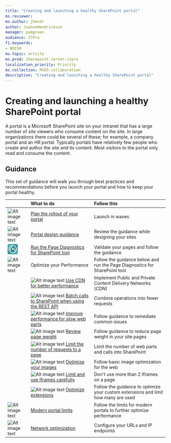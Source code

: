 ```yaml
---
title: "Creating and launching a healthy SharePoint portal"
ms.reviewer: 
ms.author: jhendr
author: JoanneHendrickson
manager: pamgreen
audience: ITPro
f1.keywords:
- NOCSH
ms.topic: article
ms.prod: sharepoint-server-itpro
localization_priority: Priority
ms.collection: M365-collaboration
description: "Creating and launching a healthy SharePoint portal"
---
```


# Creating and launching a healthy SharePoint portal

A portal is a Microsoft SharePoint site on your intranet that has a large number of site viewers who consume content on the site. In large organizations there could be several of these; for example, a company portal and an HR portal. Typically portals have relatively few people who create and author the site and its content. Most visitors to the portal only read and consume the content.

## Guidance

This set of guidance will walk you through best practices and recommendations before you launch your portal and how to keep your portal healthy.
  
||**What to do**|**Follow this**|
|:-----|:-----|:-----|
|![Alt image text](https://docs.microsoft.com/Office/media/icons/PNGs/deploy-blue-32.png "Staged rollout")|[Plan the rollout of your portal](https://docs.microsoft.com/Office365/Enterprise/planportallaunchroll-out)|Launch in waves|
|![Alt image text](https://docs.microsoft.com/office/media/icons/PNGs/document-3-blue-32.png "Look and feel")|[Portal design guidance](https://aka.ms/spdesignguidance)|Review the guidance while designing your sites|</br>
|![Alt image text](media/page-diag-tool.png "Modern diagnostics tool")|[Run the Page Diagnostics for SharePoint tool](https://aka.ms/perftool)|Validate your pages and follow the guidance|
|![Alt image text](https://docs.microsoft.com/Office/media/icons/PNGs/bandwidth-blue-32.png "Optimize your Performance")|Optimize your Performance|Follow the guidance below and run the Page Diagnostics for SharePoint tool|</br>
||![Alt image text](https://docs.microsoft.com/Office/media/icons/PNGs/globe-hyperlink-blue-32.png "CDN") [Use CDN for better performance](https://aka.ms/spocdn)|Implement Public and Private Content Delivery Networks (CDN)|
||![Alt image text](https://docs.microsoft.com/Office/media/icons/PNGs/graph-4-blue-32.png "Batch REST calls") [Batch calls to SharePoint when using the REST API](https://docs.microsoft.com/sharepoint/dev/sp-add-ins/make-batch-requests-with-the-rest-apis)|Combine operations into fewer requests|
||![Alt image text](https://docs.microsoft.com/Office/media/icons/PNGs/analytics-usage-report-blue-32.png "Slow web parts") [Improve performance for slow web parts](https://go.microsoft.com/fwlink/?linkid=2099018)|Follow guidance to remediate common issues|
||![Alt image text](https://docs.microsoft.com/Office/media/icons/bill-blue.png "Page weight") [Review page weight](https://go.microsoft.com/fwlink/?linkid=2099017)|Follow guidance to reduce page weight in your site pages|
||![Alt image text](https://docs.microsoft.com/Office/media/icons/PNGs/task-list-planning-blue-32.png "Calls on a page") [Limit the number of requests to a page](https://docs.microsoft.com/Office365/Enterprise/modern-page-call-optimization)|Limit the number of web parts and calls into SharePoint|
||![Alt image text](https://docs.microsoft.com/Office/media/icons/PNGs/picture-photo-blue-32.png "Optimize images") [Optimize your images](https://go.microsoft.com/fwlink/?linkid=2099113)|Follow basic image optimization for the web|
||![Alt image text](https://docs.microsoft.com/Office/media/icons/PNGs/files-blue-32.png "iFrames") [Limit and use Iframes carefully](https://go.microsoft.com/fwlink/?linkid=2099016)|Don't use more than 2 Iframes on a page|
||![Alt image text](https://docs.microsoft.com/office/media/icons/graph-3-blue.png "Optimize extensions") [Optimize extensions](https://go.microsoft.com/fwlink/?linkid=2118836)|Follow the guidance to optimize your custom extensions and limit how many are used|
|![Alt image text](https://docs.microsoft.com/office/media/icons/PNGs/task-checklist-planning-blue-32.png "Modern portal limits")|[Modern portal limits](https://docs.microsoft.com/Office365/Enterprise/modern-portal-limits)|Follow the limits for modern portals to further optimize performance|</br>
|![Alt image text](https://docs.microsoft.com/Office/media/icons/globe-internet.png "Network optimization")|[Network optimization](https://aka.ms/O365IP)|Configure your URLs and IP endpoints|</br>
